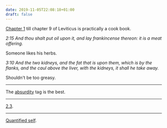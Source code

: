 ```yaml
---
date: 2019-11-05T22:08:18+01:00
draft: false
---
```


[Chapter 1](https://skepticsannotatedbible.com/lev/1.html#1) till chapter 9 of Leviticus is practically a cook book.

_2:15 And thou shalt put oil upon it, and lay frankincense thereon: it is a meat offering._

Someone likes his herbs.

_3:10 And the two kidneys, and the fat that is upon them, which is by the flanks, and the caul above the liver, with the kidneys, it shall he take away._

Shouldn't be too greasy.

---

The [absurdity](https://skepticsannotatedbible.com/abs/long.html) tag is the best.

---

[2.3](https://skepticsannotatedbible.com/sofs/2.html).

---

[Quantified self](https://pando.com/2015/03/08/the-audit-a-science-fiction-nightmare-about-the-quantified-self/).
